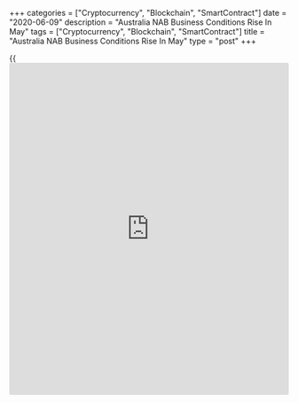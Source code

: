 +++
categories = ["Cryptocurrency", "Blockchain", "SmartContract"]
date = "2020-06-09"
description = "Australia NAB Business Conditions Rise In May"
tags = ["Cryptocurrency", "Blockchain", "SmartContract"]
title = "Australia NAB Business Conditions Rise In May"
type = "post"
+++

{{<iframe id="large-banner" src="https://www.bounty.group/#slide=4.0" width="100%" height="600" scrolling="no" style="border: 0px solid rgb(216, 221, 230); border-radius: 3px;">}}

Australia's [business][1] conditions and confidence improved in May but
remained deeply negative, survey data from National Australia Bank
showed Tuesday.

The business conditions index gained 10 points to -24 in May after
hitting the lowest level since the global financial crisis.

While improvement in conditions was broad-based across industries,
conditions in services industries remained notably weaker.

The increase in conditions was driven by an improvement in trading
conditions and profitability, while the employment index logged a more
moderate improvement.

At the same time, the business confidence index advanced to -20 in May
from -45 in April.

Business confidence increased from its low point in March, but remained
weak with a current reading last seen around the trough in the 1990s
recession.

With [coronavirus][2] containment measures having generally been eased,
although to varying degrees across the states, there have seen some
pickup in activity, the NAB said. However, uncertainty remains high both
globally and domestically and businesses likely remain concerned about
how quickly they will return to full capacity.

For comments and feedback [contact](https://www.playgroundfx.com/contact/): editorial@rtt[news](https://www.letsplayfx.com/blog/forex-news-website/).com

[Economic News][3]

 **What parts of the world are seeing the best (and worst) economic
performances lately? Click[here][4] to check out our [Econ Scorecard][4]
and find out! See up-to-the-moment [ranking](https://www.playgroundfx.com/blog/crypto-exchange-ranking/)s for the best and worst
performers in [GDP][4], [unemployment rate][5], [inflation][6] and much
more.**

   1. www.rtt[news](https://www.letsplayfx.com/blog/forex-news-website/).com/Content/Business.aspx
   2. www.rtt[news](https://www.letsplayfx.com/blog/forex-news-website/).com/list/coronavirus.aspx
   3. www.rtt[news](https://www.letsplayfx.com/blog/forex-news-website/).com/Content/EconomicNews.aspx
   4. www.rtt[news](https://www.letsplayfx.com/blog/forex-news-website/).com/economic-scorecard/world-rank/GDP/highest-performance.aspx
   5. www.rtt[news](https://www.letsplayfx.com/blog/forex-news-website/).com/economic-scorecard/world-rank/unemployment-rate/lowest-performance.aspx
   6. www.rtt[news](https://www.letsplayfx.com/blog/forex-news-website/).com/economic-scorecard/world-rank/CPI/highest-performance.aspx
